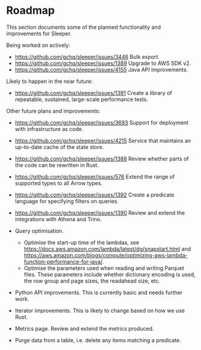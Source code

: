 Roadmap
=======

This section documents some of the planned functionality and improvements for Sleeper.

Being worked on actively:

- https://github.com/gchq/sleeper/issues/3446 Bulk export.
- https://github.com/gchq/sleeper/issues/1389 Upgrade to AWS SDK v2.
- https://github.com/gchq/sleeper/issues/4155 Java API improvements.


Likely to happen in the near future:

- https://github.com/gchq/sleeper/issues/1391 Create a library of repeatable, sustained, large-scale performance tests.


Other future plans and improvements:

- https://github.com/gchq/sleeper/issues/3693 Support for deployment with infrastructure as code.
- https://github.com/gchq/sleeper/issues/4215 Service that maintains an up-to-date cache of the state store.
- https://github.com/gchq/sleeper/issues/1388 Review whether parts of the code can be rewritten in Rust.
- https://github.com/gchq/sleeper/issues/576 Extend the range of supported types to all Arrow types.
- https://github.com/gchq/sleeper/issues/1392 Create a predicate language for specifying filters on queries.
- https://github.com/gchq/sleeper/issues/1390 Review and extend the integrations with Athena and Trino.

- Query optimisation.
    - Optimise the start-up time of the lambdas, see https://docs.aws.amazon.com/lambda/latest/dg/snapstart.html
    and https://aws.amazon.com/blogs/compute/optimizing-aws-lambda-function-performance-for-java/.
    - Optimise the parameters used when reading and writing Parquet files. These parameters include whether
    dictionary encoding is used, the row group and page sizes, the readahead size, etc.

- Python API improvements. This is currently basic and needs further work.
- Iterator improvements. This is likely to change based on how we use Rust.
- Metrics page. Review and extend the metrics produced.
- Purge data from a table, i.e. delete any items matching a predicate.
